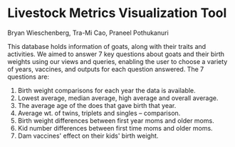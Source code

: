# Livestock Metrics Visualization Tool
Bryan Wieschenberg, Tra-Mi Cao, Praneel Pothukanuri

This database holds information of goats, along with their traits and activities. We aimed to answer 7 key questions about goats and their birth weights using our views and queries, enabling the user to choose a variety of years, vaccines, and outputs for each question answered. The 7 questions are:

1. Birth weight comparisons for each year the data is available.
2. Lowest average, median average, high average and overall average.
3. The average age of the does that gave birth that year.
4. Average wt. of twins, triplets and singles – comparison.
5. Birth weight differences between first year moms and older moms.
6. Kid number differences between first time moms and older moms.
7. Dam vaccines' effect on their kids' birth weight.
